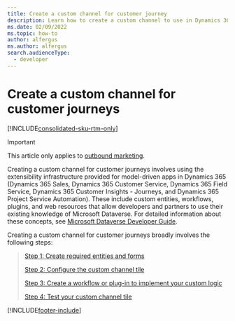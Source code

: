 ```yaml
---
title: Create a custom channel for customer journey
description: Learn how to create a custom channel to use in Dynamics 365 Customer Insights - Journeys customer journeys.
ms.date: 02/09/2022
ms.topic: how-to
author: alfergus
ms.author: alfergus
search.audienceType: 
  - developer
---
```


# Create a custom channel for customer journeys

[!INCLUDE[consolidated-sku-rtm-only](../../includes/consolidated-sku-rtm-only.md)]

> [!IMPORTANT]
> This article only applies to [outbound marketing](/dynamics365/marketing/user-guide).

Creating a custom channel for customer journeys involves using the extensibility infrastructure provided for model-driven apps in Dynamics 365 (Dynamics 365 Sales, Dynamics 365 Customer Service, Dynamics 365 Field Service, Dynamics 365 Customer Insights - Journeys, and Dynamics 365 Project Service Automation). These include custom entities, workflows, plugins, and web resources that allow developers and partners to use their existing knowledge of Microsoft Dataverse. For detailed information about these concepts, see [Microsoft Dataverse Developer Guide](/powerapps/developer/common-data-service/overview).

Creating a custom channel for customer journeys broadly involves the following steps:
> [Step 1: Create required entities and forms](create-entities-forms.md)
> 
> [Step 2: Configure the custom channel tile](configure-tile-custom-channel.md)
> 
> [Step 3: Create a workflow or plug-in to implement your custom logic](create-workflow-plugin-custom-channel.md)
> 
> [Step 4: Test your custom channel tile](test-custom-channel-tile.md)

[!INCLUDE[footer-include](../../includes/footer-banner.md)]
